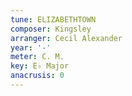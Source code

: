 ```yaml
---
tune: ELIZABETHTOWN
composer: Kingsley
arranger: Cecil Alexander
year: '-'
meter: C. M.
key: E♭ Major
anacrusis: 0
---
```

